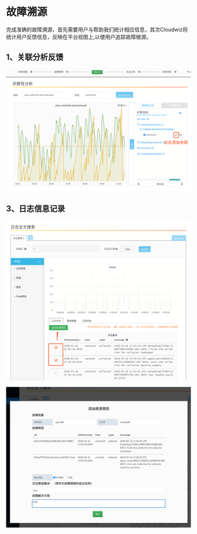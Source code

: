 # 故障溯源

完成准确的故障溯源，首先需要用户与帮助我们统计相应信息，其次Cloudwiz将统计用户反馈信息，反映在平台视图上,以便用户追踪故障根源。

## 1、关联分析反馈

![](/part4/images/rca_metrics.png)

## 3、日志信息记录

![](/part4/images/rca_logs.png)

![](/part4/images/rca_logs_2.png)
